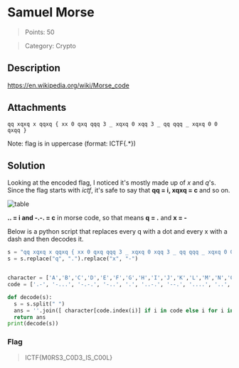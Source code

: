 # Samuel Morse

> Points: 50

> Category: Crypto

## Description

https://en.wikipedia.org/wiki/Morse_code

## Attachments

`qq xqxq x qqxq { xx 0 qxq qqq 3 _ xqxq 0 xqq 3 _ qq qqq _ xqxq 0 0 qxqq }`

Note: flag is in uppercase (format: ICTF{.\*})

## Solution

Looking at the encoded flag, I noticed it's mostly made up of _x_ and _q_'s. Since the flag starts with _ictf_, it's safe to say that **qq = i, xqxq = c** and so on.

![table](https://upload.wikimedia.org/wikipedia/commons/thumb/b/b5/International_Morse_Code.svg/315px-International_Morse_Code.svg.png)

**.. = i and -.-. = c** in morse code, so that means **q = .** and **x = -**

Below is a python script that replaces every q with a dot and every x with a dash and then decodes it.

```py
s = "qq xqxq x qqxq { xx 0 qxq qqq 3 _ xqxq 0 xqq 3 _ qq qqq _ xqxq 0 0 qxqq }"
s = s.replace("q", ".").replace("x", "-")


character = ['A','B','C','D','E','F','G','H','I','J','K','L','M','N','O','P','Q','R','S','T','U','V','W','X','Y','Z','0','1','2','3','4','5','6','7','8','9']
code = ['.-', '-...', '-.-.', '-..', '.', '..-.', '--.', '....', '..', '.---', '-.-', '.-..', '--', '-.', '---', '.--.', '--.-', '.-.', '...', '-', '..-', '...-', '.--', '-..-', '-.--', '--..', '-----', '.----', '..---', '...--', '....-', '.....', '-....', '--...', '---..', '----.']

def decode(s):
  s = s.split(" ")
  ans = ''.join([ character[code.index(i)] if i in code else i for i in s ])
  return ans
print(decode(s))
```

### Flag

> ICTF{M0RS3_C0D3_IS_C00L}
